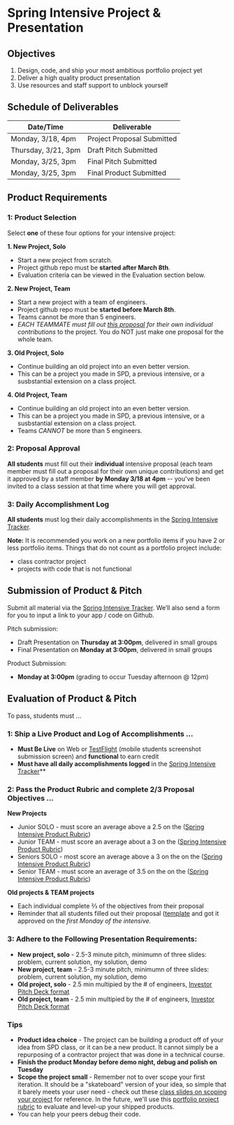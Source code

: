 # Spring Intensive Project & Presentation

## Objectives
1. Design, code, and ship your most ambitious portfolio project yet
2. Deliver a high quality product presentation
3. Use resources and staff support to unblock yourself

## Schedule of Deliverables
| **Date/Time**                     | **Deliverable** |
| --------------------------------- | ------------------------------------- |
| Monday, 3/18, 4pm                 | Project Proposal Submitted      |
| Thursday, 3/21, 3pm               | Draft Pitch Submitted      |
| Monday, 3/25, 3pm                 | Final Pitch Submitted      |
| Monday, 3/25, 3pm                 | Final Product Submitted      |

## Product Requirements
### 1: Product Selection

Select **one** of these four options for your intensive project:

**1. New Project, Solo**
- Start a new project from scratch.
- Project github repo must be **started after March 8th**.
- Evaluation criteria can be viewed in the Evaluation section below.

**2. New Project, Team**
- Start a new project with a team of engineers.
- Project github repo must be **started before March 8th**.
- Teams cannot be more than 5 engineers.
- *EACH TEAMMATE must fill out [this proposal](https://docs.google.com/document/d/1pZh24HKYJlB7uuVZB1C8KNeBNC2VdzD8X87PVHwXpqU/edit#heading=h.rwkd8l4c90sq) for their own individual contributions* to the project. You do NOT just make one proposal for the whole team.

**3. Old Project, Solo**
- Continue building an old project into an even better version.
- This can be a project you made in SPD, a previous intensive, or a susbstantial extension on a class project. 

**4. Old Project, Team**

- Continue building an old project into an even better version.
- This can be a project you made in SPD, a previous intensive, or a susbstantial extension on a class project.
- Teams *CANNOT* be more than 5 engineers.

### 2: Proposal Approval

**All students** must fill out their **individual** intensive proposal (each team member must fill out a proposal for their own unique contributions) and get it approved by a staff member **by Monday 3/18 at 4pm** -- you've been invited to a class session at that time where you will get approval.

### 3: Daily Accomplishment Log

**All students** must log their daily accomplishments in the [Spring Intensive Tracker](https://docs.google.com/spreadsheets/d/15EY3XHtl9sFqwbSW_EmUFhiQvBLQfpRoFxQFO1KmnOM/edit#gid=0).

**Note:** It is recommended you work on a new portfolio items if you have 2 or less portfolio items. Things that do not count as a portfolio project include:
- class contractor project
- projects with code that is not functional

## Submission of Product & Pitch 

Submit all material via the [Spring Intensive Tracker](https://docs.google.com/spreadsheets/d/15EY3XHtl9sFqwbSW_EmUFhiQvBLQfpRoFxQFO1KmnOM/edit#gid=0). We’ll also send a form for you to input a link to your app / code on Github.

Pitch submission: 
  - Draft Presentation on **Thursday at 3:00pm**, delivered in small groups
  - Final Presentation on **Monday at 3:00pm**, delivered in small groups

Product Submission:
  - **Monday at 3:00pm** (grading to occur Tuesday afternoon @ 12pm)

## Evaluation of Product & Pitch

To pass, students must ...

### 1: Ship a Live Product and Log of Accomplishments ...
 - **Must Be Live** on Web or [TestFlight](https://developer.apple.com/testflight/) (mobile students screenshot submission screen) and **functional** to earn credit
 - **Must have all daily accomplishments logged** in the [Spring Intensive Tracker](https://docs.google.com/spreadsheets/d/15EY3XHtl9sFqwbSW_EmUFhiQvBLQfpRoFxQFO1KmnOM/edit#gid=0)**

### 2: Pass the Product Rubric and complete 2/3 Proposal Objectives ...
**New Projects**
 - Junior SOLO - must score an average above a 2.5 on the ([Spring Intensive Product Rubric](https://docs.google.com/document/d/1IOQDmohLBEBT-hyr-2vgw1mbZUNsq3fHxVfH0oRmVt0/edit))
 - Junior TEAM - must score an average about a 3 on the ([Spring Intensive Product Rubric](https://docs.google.com/document/d/1IOQDmohLBEBT-hyr-2vgw1mbZUNsq3fHxVfH0oRmVt0/edit))
 - Seniors SOLO - most score an average above a 3 on the on the ([Spring Intensive Product Rubric](https://docs.google.com/document/d/1IOQDmohLBEBT-hyr-2vgw1mbZUNsq3fHxVfH0oRmVt0/edit))
 - Senior TEAM - must score an average of 3.5 on the on the ([Spring Intensive Product Rubric](https://docs.google.com/document/d/1IOQDmohLBEBT-hyr-2vgw1mbZUNsq3fHxVfH0oRmVt0/edit))

**Old projects & TEAM projects**
 - Each individual complete ⅔ of the objectives from their proposal 
 - Reminder that all students filled out their proposal ([template](https://docs.google.com/document/d/1pZh24HKYJlB7uuVZB1C8KNeBNC2VdzD8X87PVHwXpqU/edit) and got it approved on the *first Monday of the intensive.*

### 3: Adhere to the Following Presentation Requirements:
 - **New project, solo** - 2.5-3 minute pitch, minimumn of three slides: problem, current solution, my solution, demo
 - **New project, team** - 2.5-3 minute pitch, minimumn of three slides: problem, current solution, my solution, demo
 - **Old project, solo** - 2.5 min multipied by the # of engineers, [Investor Pitch Deck format](https://docs.google.com/presentation/d/1BYsmchzoaEG3WQXHHqlVgRPYsXuRqg3s-c-e1QbPKdk/edit#slide=id.g4d9b23a699_0_52)
 - **Old project, team** - 2.5 min multipied by the # of engineers, [Investor Pitch Deck format](https://docs.google.com/presentation/d/1BYsmchzoaEG3WQXHHqlVgRPYsXuRqg3s-c-e1QbPKdk/edit#slide=id.g4d9b23a699_0_52)


### Tips
- **Product idea choice** - The project can be building a product off of your idea from SPD class, or it can be a new product. It cannot simply be a repurposing of a contractor project that was done in a technical course.
- **Finish the product Monday before demo night, debug and polish on Tuesday**
- **Scope the project small** - Remember not to over scope your first iteration. It should be a "skateboard" version of your idea, so simple that it barely meets your user need - check out these [class slides on scoping your project](https://docs.google.com/presentation/d/1UKVsUOCxQPNT3P42cvsTYxhNl7lpsDHjJew_a5K1JaM/preview?slide=id.p) for reference.  In the future, we'll use this [portfolio project rubric](https://docs.google.com/document/d/1nd70y0jzxD31mgxvwxgXxUY_Bi4YAN_kX9To_M0UilI/preview) to evaluate and level-up your shipped products.
- You can help your peers debug their code.
